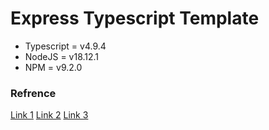# Express Typescript Template

- Typescript = v4.9.4
- NodeJS = v18.12.1
- NPM = v9.2.0

### Refrence

[Link 1](https://khalilstemmler.com/blogs/typescript/node-starter-project/)
[Link 2](https://khalilstemmler.com/blogs/typescript/eslint-for-typescript/)
[Link 3](https://khalilstemmler.com/blogs/tooling/prettier/)
